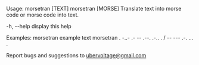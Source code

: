 Usage: morsetran [TEXT]
       morsetran [MORSE]
Translate text into morse code or morse code into text.

  -h, --help		display this help

Examples:
	morsetran example text
	morsetran . -..- .- -- .--. .-.. .  / -- --- .-. ... .

Report bugs and suggestions to <ubervoltage@gmail.com>

